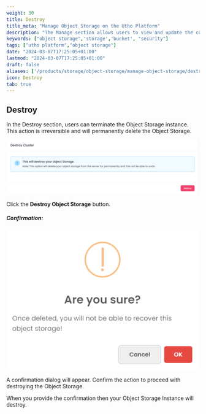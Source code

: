 ```yaml
---
weight: 30
title: Destroy
title_meta: "Manage Object Storage on the Utho Platform"
description: "The Manage section allows users to view and update the configuration of their deployed Object Storages. This section provides a comprehensive interface to manage Object Storage users, configure firewalls, and destroy Object Storage instances."
keywords: ["object storage",'storage','bucket', "security"]
tags: ["utho platform","object storage"]
date: "2024-03-07T17:25:05+01:00"
lastmod: "2024-03-07T17:25:05+01:00"
draft: false 
aliases: ['/products/storage/object-storage/manage-object-storage/destroy']
icon: Destroy
tab: true
---
```


## Destroy

In the Destroy section, users can terminate the Object Storage instance. This action is irreversible and will permanently delete the Object Storage.

![Utho-objectStorage-destroy](image/Utho-objectStorage-destroy.png)

Click the **Destroy Object Storage** button.

##### **Confirmation:**

![Utho-objectStorage-destroy-popup](image/Utho-objectStorage-destroy-popup.png)

A confirmation dialog will appear. Confirm the action to proceed with destroying the Object Storage.

When you provide the confirmation then your Object Storage Instance will destroy.
